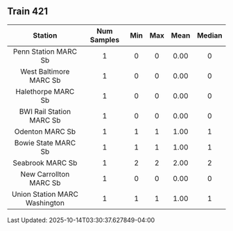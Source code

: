 ## Train 421

| Station | Num Samples | Min | Max | Mean | Median |
| :-----: | :---------: | :-: | :-: | :--: | :----: |
| Penn Station MARC Sb | 1 | 0 | 0 | 0.00 | 0 |
| West Baltimore MARC Sb | 1 | 0 | 0 | 0.00 | 0 |
| Halethorpe MARC Sb | 1 | 0 | 0 | 0.00 | 0 |
| BWI Rail Station MARC Sb | 1 | 0 | 0 | 0.00 | 0 |
| Odenton MARC Sb | 1 | 1 | 1 | 1.00 | 1 |
| Bowie State MARC Sb | 1 | 1 | 1 | 1.00 | 1 |
| Seabrook MARC Sb | 1 | 2 | 2 | 2.00 | 2 |
| New Carrollton MARC Sb | 1 | 0 | 0 | 0.00 | 0 |
| Union Station MARC Washington | 1 | 1 | 1 | 1.00 | 1 |


Last Updated: 2025-10-14T03:30:37.627849-04:00